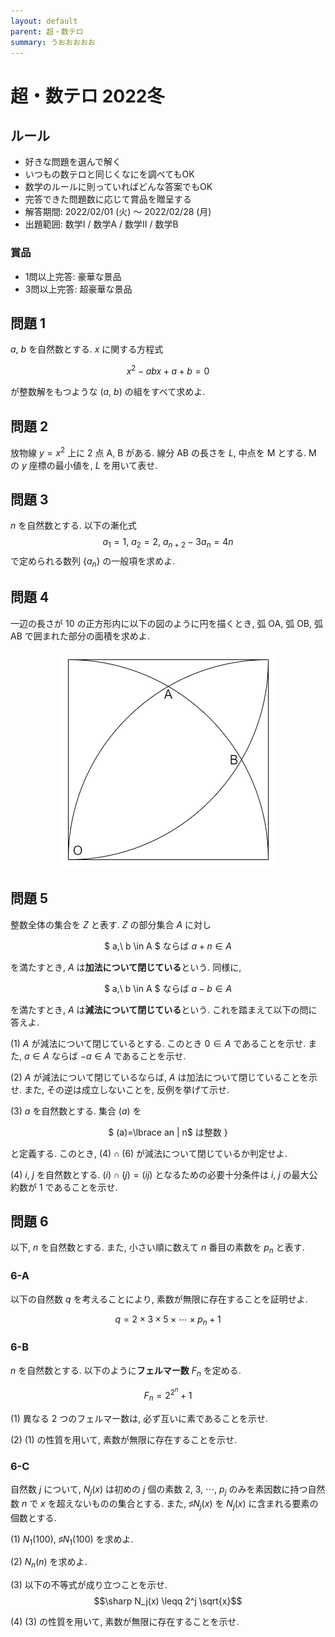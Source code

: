 ```yaml
---
layout: default
parent: 超・数テロ
summary: うおおおおお
---
```


# 超・数テロ 2022冬

## ルール

- 好きな問題を選んで解く
- いつもの数テロと同じくなにを調べてもOK
- 数学のルールに則っていればどんな答案でもOK
- 完答できた問題数に応じて賞品を贈呈する
- 解答期間: 2022/02/01 (火) ～ 2022/02/28 (月)
- 出題範囲: 数学I / 数学A / 数学II / 数学B

### 賞品

- 1問以上完答: 豪華な景品
- 3問以上完答: 超豪華な景品

## 問題 1

$a$, $b$ を自然数とする. $x$ に関する方程式

$$x^2-abx+a+b=0$$

が整数解をもつような $(a,\ b)$ の組をすべて求めよ.

## 問題 2

放物線 $y=x^2$ 上に $2$ 点 $\mathrm{A}$, $\mathrm{B}$ がある. 線分 $\mathrm{AB}$ の長さを $L$, 中点を $\mathrm{M}$ とする. $\mathrm{M}$ の $y$ 座標の最小値を, $L$ を用いて表せ.

## 問題 3

$n$ を自然数とする. 以下の漸化式 $$a_1=1,\ a_2=2,\ a_{n+2}-3a_n=4n$$ で定められる数列 $\lbrace a_n \rbrace$ の一般項を求めよ.

## 問題 4

一辺の長さが $10$ の正方形内に以下の図のように円を描くとき, 弧 $\mathrm{OA}$, 弧 $\mathrm{OB}$, 弧 $\mathrm{AB}$ で囲まれた部分の面積を求めよ.

<div align="center" markdown="1">

![](img/2022winter_circ.png)

</div>

## 問題 5

整数全体の集合を $Z$ と表す. $Z$ の部分集合 $A$ に対し

<div align="center" markdown="1">

$ a,\ b \in A $ ならば $a+n \in A$

</div>

を満たすとき, $A$ は**加法について閉じている**という. 同様に,

<div align="center" markdown="1">

$ a,\ b \in A $ ならば $a-b \in A$

</div>

を満たすとき, $A$ は**減法について閉じている**という. これを踏まえて以下の問に答えよ.

(1) $A$ が減法について閉じているとする. このとき $0 \in A$ であることを示せ. また, $a \in A$ ならば $-a \in A$ であることを示せ.

(2) $A$ が減法について閉じているならば, $A$ は加法について閉じていることを示せ. また, その逆は成立しないことを, 反例を挙げて示せ.

(3) $a$ を自然数とする. 集合 $(a)$ を

<div align="center" markdown="1">

$ (a)=\lbrace an | n$ は整数 $\rbrace$

</div>

と定義する. このとき, $(4) \cap (6)$ が減法について閉じているか判定せよ.

(4) $i$, $j$ を自然数とする. $(i)\cap(j)=(ij)$ となるための必要十分条件は $i$, $j$ の最大公約数が $1$ であることを示せ.

## 問題 6

以下, $n$ を自然数とする. また, 小さい順に数えて $n$ 番目の素数を $p_n$ と表す.

### 6-A

以下の自然数 $q$ を考えることにより, 素数が無限に存在することを証明せよ.

$$ q = 2 \times 3 \times 5 \times \cdots \times p_n + 1 $$

### 6-B

$n$ を自然数とする. 以下のように**フェルマー数** $F_n$ を定める.

$$F_n = 2^{2^n} + 1$$

(1) 異なる $2$ つのフェルマー数は, 必ず互いに素であることを示せ.

(2) (1) の性質を用いて, 素数が無限に存在することを示せ.

### 6-C

自然数 $j$ について, $N_j(x)$ は初めの $j$ 個の素数 $2,\ 3,\ \cdots,\ p_j$ のみを素因数に持つ自然数 $n$ で $x$ を超えないものの集合とする. また, $\sharp N_j(x)$ を $N_j(x)$ に含まれる要素の個数とする.

(1) $N_1(100)$, $\sharp N_1(100)$ を求めよ.

(2) $N_n(n)$ を求めよ.

(3) 以下の不等式が成り立つことを示せ. $$\sharp N_j(x) \leqq 2^j \sqrt{x}$$ 

(4) (3) の性質を用いて, 素数が無限に存在することを示せ.